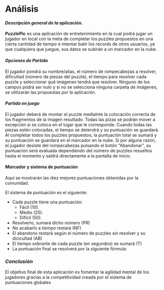# Análisis

#### *Descripción general de la aplicación.*



**PuzzlePic** es una apilcación de entretenimiento en la cual podrá jugar un jugador en local con la meta de completar los puzzles propuestos en una cierta cantidad de tiempo e intentar batir los records de otros usuarios, ya que cualquiera que juegue, sus datos se subirán a un marcador en la nube.



#### *Opciones de Partida*

El jugador pondrá su nombre/alias, el número de rompecabezas a resolver, dificultad (número de piezas del puzzle), el tiempo para resolver cada puzzle y seleccionar qué imágenes tendrá que resolver. Ninguno de los campos podrá ser nulo y si no se selecciona ninguna carpeta de imágenes, se utilizarán las propuestas por la aplicación.



#### *Partida en juego*

El jugador deberá de montar el puzzle medialnte la colocación correcta de los fragmentos de la imagen resultado. Todas las pizas se podrán mover a excepción si se coloca en el lugar que le corresponde. Cuando todas las piezas estén colocadas, el tiempo se detendrá y su puntuación se guardará. Al completar todos los puzzles propuestos, la puntuación total se sumará y su puntuación se guardará en el marcador en la nube. Si por alguna razón, el jugador desiste del rompecabezas pulsando el botón "Abandonar", su puntuación será evaluada dependiendo del número de puzzles resueltos hasta el momento y saldrá directamente a la pantalla de inicio.



#### *Marcador* y sistema de puntuación

Aquí se mostrarán las diez mejores puntuaciones obtenidas por la comunidad. 



El sistema de puntuación es el siguiente:

- Cada puzzle tiene una puntuación:
  - Fácil (10).
  - Medio (25).
  - Difícil (50).
- Resolverlo, sumará dicho número (PR)
- No acabarlo a tiempo restará (NF)
- El abandono restará según el número de puzzles sin resolver y su dicicultad (AB)
- El tiempo sobrante de cada puzzle (en segundos) se sumará (T)
- La puntuación final se resolverá por la siguiente fórmula: 



### *Conclusión*

El objetivo final de esta aplicación es fomentar la agilidad mental de los jugadores gracias a la competitividad creada por el sistema de puntuaciones globales